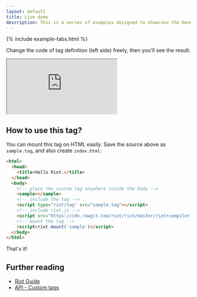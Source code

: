 ```yaml
---
layout: default
title: Live demo
description: This is a series of examples designed to showcase the benefits of adopting Riot.
---
```


{% include example-tabs.html %}

Change the code of tag definition (left side) freely, then you'll see the result.

<iframe src="http://riotjs.com/examples/live-editor"></iframe>

## How to use this tag?

You can mount this tag on HTML easily. Save the source above as `sample.tag`, and also create `index.html`:

```html
<html>
  <head>
    <title>Hello Riot.</title>
  </head>
  <body>
    <!-- place the custom tag anywhere inside the body -->
    <sample></sample>
    <!-- include the tag -->
    <script type="riot/tag" src="sample.tag"></script>
    <!-- include riot.js -->
    <script src="https://cdn.rawgit.com/riot/riot/master/riot+compiler.min.js"></script>
    <!-- mount the tag -->
    <script>riot.mount('sample')</script>
  </body>
</html>
```

That's it!

## Further reading

- [Riot Guide](/guide/)
- [API - Custom tags](/api/)

